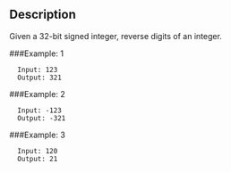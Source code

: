 
## Description
Given a 32-bit signed integer, reverse digits of an integer.

###Example: 1
```
  Input: 123
  Output: 321
```

###Example: 2
```
  Input: -123
  Output: -321
```

###Example: 3
```
  Input: 120
  Output: 21
```